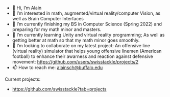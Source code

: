 - 👋 Hi, I’m Alain
- 👀 I’m interested in math, augmented/virtual reality/computer Vision, as well as Brain Computer Interfaces 
- 🌱 I’m currently finishing my BS in Computer Science (Spring 2022) and preparing for my math minor and masters.
- 🌱 I’m currently learning Unity and virtual reality programming; As well as getting better at math so that my math minor goes smoothly.
- 💞️ I’m looking to collaborate on my latest project: An offensive line (virtual reality) simulator that helps young offensive linemen (American football) to enhance their awarness and reaction against defensive movement: https://github.com/users/swisstackle/projects/2
- 📫 How to reach me: alainsch@buffalo.edu

Current projects:
- https://github.com/swisstackle?tab=projects

<!---
swisstackle/swisstackle is a ✨ special ✨ repository because its `README.md` (this file) appears on your GitHub profile.
You can click the Preview link to take a look at your changes.
--->
